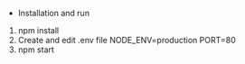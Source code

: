 - Installation and run
1. npm install
2. Create and edit .env file
  NODE_ENV=production
  PORT=80
3. npm start

